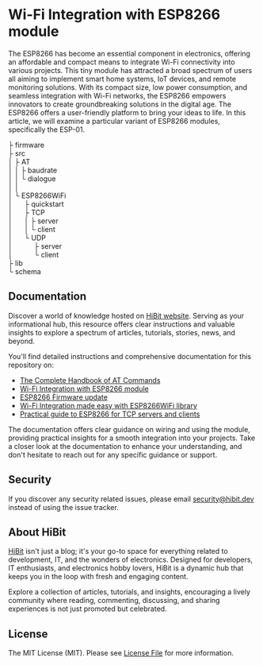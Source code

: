 # Wi-Fi Integration with ESP8266 module
The ESP8266 has become an essential component in electronics, offering an affordable and compact means to integrate Wi-Fi connectivity into various projects. This tiny module has attracted a broad spectrum of users all aiming to implement smart home systems, IoT devices, and remote monitoring solutions. With its compact size, low power consumption, and seamless integration with Wi-Fi networks, the ESP8266 empowers innovators to create groundbreaking solutions in the digital age. The ESP8266 offers a user-friendly platform to bring your ideas to life. In this article, we will examine a particular variant of ESP8266 modules, specifically the ESP-01.  

├ firmware  
├ src  
│  ├ AT  
│  │ ├ baudrate  
│  │ └ dialogue  
│  │  
│  └ ESP8266WiFi  
│    &nbsp;&nbsp;&nbsp;&nbsp;&nbsp;├ quickstart  
│    &nbsp;&nbsp;&nbsp;&nbsp;&nbsp;├ TCP  
│    &nbsp;&nbsp;&nbsp;&nbsp;&nbsp;│ ├ server  
│    &nbsp;&nbsp;&nbsp;&nbsp;&nbsp;│ └ client  
│    &nbsp;&nbsp;&nbsp;&nbsp;&nbsp;└ UDP  
│    &nbsp;&nbsp;&nbsp;&nbsp;&nbsp;&nbsp;&nbsp;&nbsp;&nbsp; ├ server  
│    &nbsp;&nbsp;&nbsp;&nbsp;&nbsp;&nbsp;&nbsp;&nbsp;&nbsp; └ client  
├ lib  
└ schema  

## Documentation
Discover a world of knowledge hosted on [HiBit website](https://www.hibit.dev). Serving as your informational hub, this resource offers clear instructions and valuable insights to explore a spectrum of articles, tutorials, stories, news, and beyond.  

You'll find detailed instructions and comprehensive documentation for this repository on:
- [The Complete Handbook of AT Commands](https://www.hibit.dev/posts/170/the-complete-handbook-of-at-commands)
- [Wi-Fi Integration with ESP8266 module](https://www.hibit.dev/posts/171/wi-fi-integration-with-esp8266-module)
- [ESP8266 Firmware update](https://www.hibit.dev/posts/174/esp8266-firmware-update)
- [Wi-Fi Integration made easy with ESP8266WiFi library](https://www.hibit.dev/posts/176/wi-fi-integration-made-easy-with-esp8266wifi-library)
- [Practical guide to ESP8266 for TCP servers and clients](https://www.hibit.dev/posts/185/practical-guide-to-esp8266-for-tcp-servers-and-clients)

The documentation offers clear guidance on wiring and using the module, providing practical insights for a smooth integration into your projects. Take a closer look at the documentation to enhance your understanding, and don't hesitate to reach out for any specific guidance or support.

## Security
If you discover any security related issues, please email security@hibit.dev instead of using the issue tracker.

## About HiBit
[HiBit](https://www.hibit.dev) isn't just a blog; it's your go-to space for everything related to development, IT, and the wonders of electronics. Designed for developers, IT enthusiasts, and electronics hobby lovers, HiBit is a dynamic hub that keeps you in the loop with fresh and engaging content.  

Explore a collection of articles, tutorials, and insights, encouraging a lively community where reading, commenting, discussing, and sharing experiences is not just promoted but celebrated.

## License
The MIT License (MIT). Please see [License File](LICENSE) for more information.
